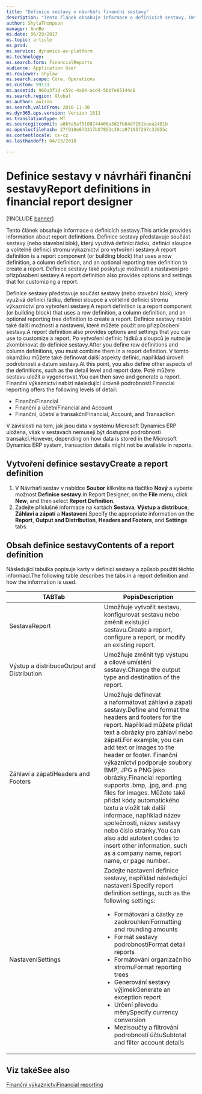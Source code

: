 ```yaml
---
title: "Definice sestavy v návrháři finanční sestavy"
description: "Tento článek obsahuje informace o definicích sestavy. Definice sestavy představuje součást sestavy (nebo stavební blok), který využívá definici řádku, definici sloupce a volitelně definici stromu výkaznictví pro vytvoření sestavy. Definice sestavy také poskytuje možnosti a nastavení pro přizpůsobení sestavy."
author: ShylaThompson
manager: AnnBe
ms.date: 06/20/2017
ms.topic: article
ms.prod: 
ms.service: dynamics-ax-platform
ms.technology: 
ms.search.form: FinancialReports
audience: Application User
ms.reviewer: shylaw
ms.search.scope: Core, Operations
ms.custom: 59131
ms.assetid: 966a3f1d-c59c-4a84-acd4-5bb7e65144c8
ms.search.region: Global
ms.author: aolson
ms.search.validFrom: 2016-11-30
ms.dyn365.ops.version: Version 1611
ms.translationtype: HT
ms.sourcegitcommit: a8b5a5af5108744406a3d2fb84d7151baea2481b
ms.openlocfilehash: 27f918e873317b07853c39ca97195f297c33955c
ms.contentlocale: cs-cz
ms.lasthandoff: 04/13/2018

---
```


# <a name="report-definitions-in-financial-report-designer"></a><span data-ttu-id="75c0d-105">Definice sestavy v návrháři finanční sestavy</span><span class="sxs-lookup"><span data-stu-id="75c0d-105">Report definitions in financial report designer</span></span>

[!INCLUDE [banner](../includes/banner.md)]

<span data-ttu-id="75c0d-106">Tento článek obsahuje informace o definicích sestavy.</span><span class="sxs-lookup"><span data-stu-id="75c0d-106">This article provides information about report definitions.</span></span> <span data-ttu-id="75c0d-107">Definice sestavy představuje součást sestavy (nebo stavební blok), který využívá definici řádku, definici sloupce a volitelně definici stromu výkaznictví pro vytvoření sestavy.</span><span class="sxs-lookup"><span data-stu-id="75c0d-107">A report definition is a report component (or building block) that uses a row definition, a column definition, and an optional reporting tree definition to create a report.</span></span> <span data-ttu-id="75c0d-108">Definice sestavy také poskytuje možnosti a nastavení pro přizpůsobení sestavy.</span><span class="sxs-lookup"><span data-stu-id="75c0d-108">A report definition also provides options and settings that for customizing a report.</span></span> 

<span data-ttu-id="75c0d-109">Definice sestavy představuje součást sestavy (nebo stavební blok), který využívá definici řádku, definici sloupce a volitelně definici stromu výkaznictví pro vytvoření sestavy.</span><span class="sxs-lookup"><span data-stu-id="75c0d-109">A report definition is a report component (or building block) that uses a row definition, a column definition, and an optional reporting tree definition to create a report.</span></span> <span data-ttu-id="75c0d-110">Definice sestavy nabízí také další možnosti a nastavení, které můžete použít pro přizpůsobení sestavy.</span><span class="sxs-lookup"><span data-stu-id="75c0d-110">A report definition also provides options and settings that you can use to customize a report.</span></span> <span data-ttu-id="75c0d-111">Po vytvoření definic řádků a sloupců je nutno je zkombinovat do definice sestavy.</span><span class="sxs-lookup"><span data-stu-id="75c0d-111">After you define row definitions and column definitions, you must combine them in a report definition.</span></span> <span data-ttu-id="75c0d-112">V tomto okamžiku můžete také definovat další aspekty definic, například úroveň podrobností a datum sestavy.</span><span class="sxs-lookup"><span data-stu-id="75c0d-112">At this point, you also define other aspects of the definitions, such as the detail level and report date.</span></span> <span data-ttu-id="75c0d-113">Poté můžete sestavu uložit a vygenerovat.</span><span class="sxs-lookup"><span data-stu-id="75c0d-113">You can then save and generate a report.</span></span> <span data-ttu-id="75c0d-114">Finanční výkaznictví nabízí následující úrovně podrobností:</span><span class="sxs-lookup"><span data-stu-id="75c0d-114">Financial reporting offers the following levels of detail:</span></span>

-   <span data-ttu-id="75c0d-115">Finanční</span><span class="sxs-lookup"><span data-stu-id="75c0d-115">Financial</span></span>
-   <span data-ttu-id="75c0d-116">Finanční a účetní</span><span class="sxs-lookup"><span data-stu-id="75c0d-116">Financial and Account</span></span>
-   <span data-ttu-id="75c0d-117">Finanční, účetní a transakční</span><span class="sxs-lookup"><span data-stu-id="75c0d-117">Financial, Account, and Transaction</span></span>

<span data-ttu-id="75c0d-118">V závislosti na tom, jak jsou data v systému Microsoft Dynamics ERP uložena, však v sestavách nemusejí být dostupné podrobnosti transakcí.</span><span class="sxs-lookup"><span data-stu-id="75c0d-118">However, depending on how data is stored in the Microsoft Dynamics ERP system, transaction details might not be available in reports.</span></span>

## <a name="create-a-report-definition"></a><span data-ttu-id="75c0d-119">Vytvoření definice sestavy</span><span class="sxs-lookup"><span data-stu-id="75c0d-119">Create a report definition</span></span>
1.  <span data-ttu-id="75c0d-120">V Návrháři sestav v nabídce **Soubor** klikněte na tlačítko **Nový** a vyberte možnost **Definice sestavy**.</span><span class="sxs-lookup"><span data-stu-id="75c0d-120">In Report Designer, on the **File** menu, click **New**, and then select **Report Definition**.</span></span>
2.  <span data-ttu-id="75c0d-121">Zadejte příslušné informace na kartách **Sestava**, **Výstup a distribuce**, **Záhlaví a zápatí** a **Nastavení**.</span><span class="sxs-lookup"><span data-stu-id="75c0d-121">Specify the appropriate information on the **Report**, **Output and Distribution**, **Headers and Footers**, and **Settings** tabs.</span></span>

## <a name="contents-of-a-report-definition"></a><span data-ttu-id="75c0d-122">Obsah definice sestavy</span><span class="sxs-lookup"><span data-stu-id="75c0d-122">Contents of a report definition</span></span>
<span data-ttu-id="75c0d-123">Následující tabulka popisuje karty v definici sestavy a způsob použití těchto informací.</span><span class="sxs-lookup"><span data-stu-id="75c0d-123">The following table describes the tabs in a report definition and how the information is used.</span></span>

<table>
<colgroup>
<col width="50%" />
<col width="50%" />
</colgroup>
<thead>
<tr class="header">
<th><span data-ttu-id="75c0d-124">TAB</span><span class="sxs-lookup"><span data-stu-id="75c0d-124">Tab</span></span></th>
<th><span data-ttu-id="75c0d-125">Popis</span><span class="sxs-lookup"><span data-stu-id="75c0d-125">Description</span></span></th>
</tr>
</thead>
<tbody>
<tr class="odd">
<td><span data-ttu-id="75c0d-126">Sestava</span><span class="sxs-lookup"><span data-stu-id="75c0d-126">Report</span></span></td>
<td><span data-ttu-id="75c0d-127">Umožňuje vytvořit sestavu, konfigurovat sestavu nebo změnit existující sestavu.</span><span class="sxs-lookup"><span data-stu-id="75c0d-127">Create a report, configure a report, or modify an existing report.</span></span></td>
</tr>
<tr class="even">
<td><span data-ttu-id="75c0d-128">Výstup a distribuce</span><span class="sxs-lookup"><span data-stu-id="75c0d-128">Output and Distribution</span></span></td>
<td><span data-ttu-id="75c0d-129">Umožňuje změnit typ výstupu a cílové umístění sestavy.</span><span class="sxs-lookup"><span data-stu-id="75c0d-129">Change the output type and destination of the report.</span></span></td>
</tr>
<tr class="odd">
<td><span data-ttu-id="75c0d-130">Záhlaví a zápatí</span><span class="sxs-lookup"><span data-stu-id="75c0d-130">Headers and Footers</span></span></td>
<td><span data-ttu-id="75c0d-131">Umožňuje definovat a naformátovat záhlaví a zápatí sestavy.</span><span class="sxs-lookup"><span data-stu-id="75c0d-131">Define and format the headers and footers for the report.</span></span> <span data-ttu-id="75c0d-132">Například můžete přidat text a obrázky pro záhlaví nebo zápatí.</span><span class="sxs-lookup"><span data-stu-id="75c0d-132">For example, you can add text or images to the header or footer.</span></span> <span data-ttu-id="75c0d-133">Finanční výkaznictví podporuje soubory BMP, JPG a PNG jako obrázky.</span><span class="sxs-lookup"><span data-stu-id="75c0d-133">Financial reporting supports .bmp, .jpg, and .png files for images.</span></span> <span data-ttu-id="75c0d-134">Můžete také přidat kódy automatického textu a vložit tak další informace, například název společnosti, název sestavy nebo číslo stránky.</span><span class="sxs-lookup"><span data-stu-id="75c0d-134">You can also add autotext codes to insert other information, such as a company name, report name, or page number.</span></span></td>
</tr>
<tr class="even">
<td><span data-ttu-id="75c0d-135">Nastavení</span><span class="sxs-lookup"><span data-stu-id="75c0d-135">Settings</span></span></td>
<td><span data-ttu-id="75c0d-136">Zadejte nastavení definice sestavy, například následující nastavení:</span><span class="sxs-lookup"><span data-stu-id="75c0d-136">Specify report definition settings, such as the following settings:</span></span>
<ul>
<li><span data-ttu-id="75c0d-137">Formátování a částky ze zaokrouhlení</span><span class="sxs-lookup"><span data-stu-id="75c0d-137">Formatting and rounding amounts</span></span></li>
<li><span data-ttu-id="75c0d-138">Formát sestavy podrobností</span><span class="sxs-lookup"><span data-stu-id="75c0d-138">Format detail reports</span></span></li>
<li><span data-ttu-id="75c0d-139">Formátování organizačního stromu</span><span class="sxs-lookup"><span data-stu-id="75c0d-139">Format reporting trees</span></span></li>
<li><span data-ttu-id="75c0d-140">Generování sestavy výjimek</span><span class="sxs-lookup"><span data-stu-id="75c0d-140">Generate an exception report</span></span></li>
<li><span data-ttu-id="75c0d-141">Určení převodu měny</span><span class="sxs-lookup"><span data-stu-id="75c0d-141">Specify currency conversion</span></span></li>
<li><span data-ttu-id="75c0d-142">Mezisoučty a filtrování podrobností účtu</span><span class="sxs-lookup"><span data-stu-id="75c0d-142">Subtotal and filter account details</span></span></li>
</ul></td>
</tr>
</tbody>
</table>



<a name="see-also"></a><span data-ttu-id="75c0d-143">Viz také</span><span class="sxs-lookup"><span data-stu-id="75c0d-143">See also</span></span>
--------

[<span data-ttu-id="75c0d-144">Finanční výkaznictví</span><span class="sxs-lookup"><span data-stu-id="75c0d-144">Financial reporting</span></span>](financial-reporting-intro.md)




